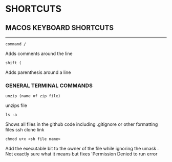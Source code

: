 # SHORTCUTS

## MACOS KEYBOARD SHORTCUTS
-----
```
command / 
```
Adds comments around the line 

```
shift ( 
```
Adds parenthesis around a line

### GENERAL TERMINAL COMMANDS
```
unzip (name of zip file)
```
unzips file 

```
ls -a
```
Shows all files in the github code including .gitignore or other formatting files ssh clone link

```
chmod u+x <sh file name> 
```
Add the executable bit to the owner of the file while ignoring the umask . Not exactly sure what it means but fixes 
'Permission Denied to run <sh file name> error 

